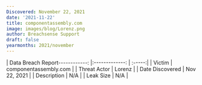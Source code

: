 ```yaml
---
Discovered: November 22, 2021
date: '2021-11-22'
title: componentassembly.com
image: images/blog/Lorenz.png
author: Breachsense Support
draft: false
yearmonths: 2021/november
---
```


| Data Breach Report------------:   |:-------------:    | :-----:|
| Victim    | componentassembly.com      | 
| Threat Actor    | Lorenz      | 
| Date Discovered    | Nov 22, 2021      | 
| Description    | N/A      | 
| Leak Size    | N/A      | 

